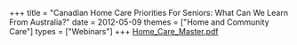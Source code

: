 +++
title = "Canadian Home Care Priorities For Seniors: What Can We Learn From Australia?"
date = 2012-05-09
themes = ["Home and Community Care"]
types = ["Webinars"]
+++
[Home_Care_Master.pdf](/files/Home_Care_Master.pdf)
